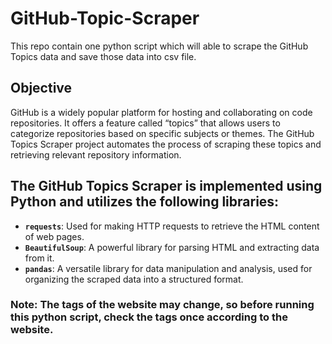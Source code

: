 # GitHub-Topic-Scraper
This repo contain one python script which will able to scrape the GitHub Topics data and save those data into csv file.

## Objective
GitHub is a widely popular platform for hosting and collaborating on code repositories. It offers a feature called “topics” that allows users to categorize repositories based on specific subjects or themes. The GitHub Topics Scraper project automates the process of scraping these topics and retrieving relevant repository information.

## The GitHub Topics Scraper is implemented using Python and utilizes the following libraries:

- **`requests`**: Used for making HTTP requests to retrieve the HTML content of web pages.
- **`BeautifulSoup`**: A powerful library for parsing HTML and extracting data from it.
- **`pandas`**: A versatile library for data manipulation and analysis, used for organizing the scraped data into a structured format.

### Note: The tags of the website may change, so before running this python script, check the tags once according to the website.


